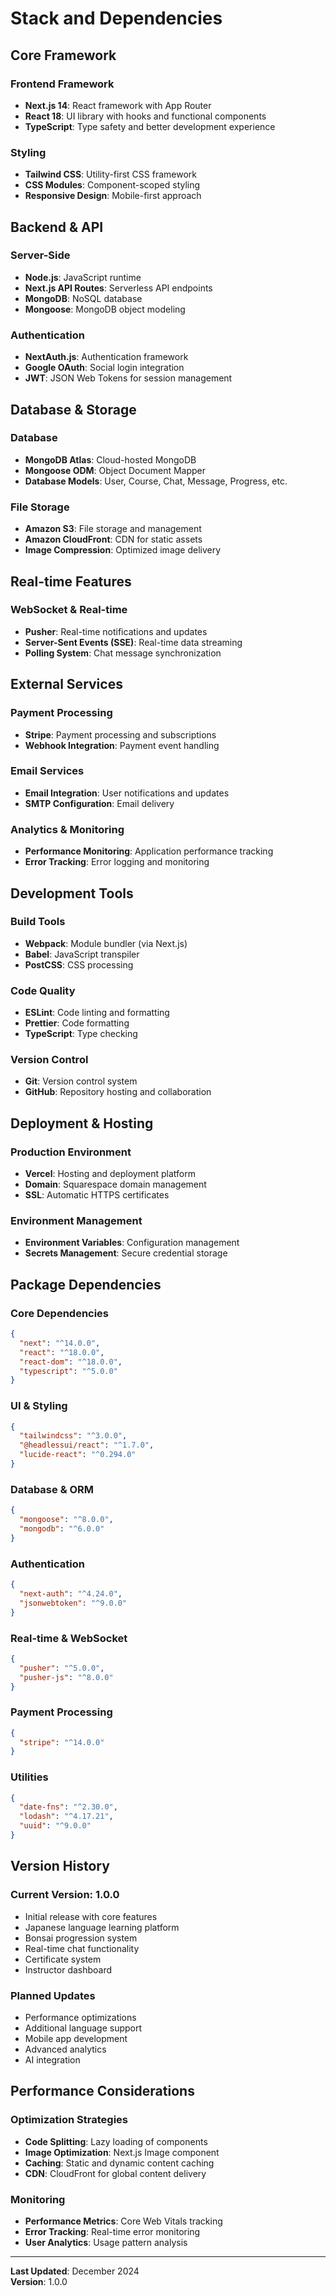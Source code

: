 # Stack and Dependencies

## Core Framework

### Frontend Framework
- **Next.js 14**: React framework with App Router
- **React 18**: UI library with hooks and functional components
- **TypeScript**: Type safety and better development experience

### Styling
- **Tailwind CSS**: Utility-first CSS framework
- **CSS Modules**: Component-scoped styling
- **Responsive Design**: Mobile-first approach

## Backend & API

### Server-Side
- **Node.js**: JavaScript runtime
- **Next.js API Routes**: Serverless API endpoints
- **MongoDB**: NoSQL database
- **Mongoose**: MongoDB object modeling

### Authentication
- **NextAuth.js**: Authentication framework
- **Google OAuth**: Social login integration
- **JWT**: JSON Web Tokens for session management

## Database & Storage

### Database
- **MongoDB Atlas**: Cloud-hosted MongoDB
- **Mongoose ODM**: Object Document Mapper
- **Database Models**: User, Course, Chat, Message, Progress, etc.

### File Storage
- **Amazon S3**: File storage and management
- **Amazon CloudFront**: CDN for static assets
- **Image Compression**: Optimized image delivery

## Real-time Features

### WebSocket & Real-time
- **Pusher**: Real-time notifications and updates
- **Server-Sent Events (SSE)**: Real-time data streaming
- **Polling System**: Chat message synchronization

## External Services

### Payment Processing
- **Stripe**: Payment processing and subscriptions
- **Webhook Integration**: Payment event handling

### Email Services
- **Email Integration**: User notifications and updates
- **SMTP Configuration**: Email delivery

### Analytics & Monitoring
- **Performance Monitoring**: Application performance tracking
- **Error Tracking**: Error logging and monitoring

## Development Tools

### Build Tools
- **Webpack**: Module bundler (via Next.js)
- **Babel**: JavaScript transpiler
- **PostCSS**: CSS processing

### Code Quality
- **ESLint**: Code linting and formatting
- **Prettier**: Code formatting
- **TypeScript**: Type checking

### Version Control
- **Git**: Version control system
- **GitHub**: Repository hosting and collaboration

## Deployment & Hosting

### Production Environment
- **Vercel**: Hosting and deployment platform
- **Domain**: Squarespace domain management
- **SSL**: Automatic HTTPS certificates

### Environment Management
- **Environment Variables**: Configuration management
- **Secrets Management**: Secure credential storage

## Package Dependencies

### Core Dependencies
```json
{
  "next": "^14.0.0",
  "react": "^18.0.0",
  "react-dom": "^18.0.0",
  "typescript": "^5.0.0"
}
```

### UI & Styling
```json
{
  "tailwindcss": "^3.0.0",
  "@headlessui/react": "^1.7.0",
  "lucide-react": "^0.294.0"
}
```

### Database & ORM
```json
{
  "mongoose": "^8.0.0",
  "mongodb": "^6.0.0"
}
```

### Authentication
```json
{
  "next-auth": "^4.24.0",
  "jsonwebtoken": "^9.0.0"
}
```

### Real-time & WebSocket
```json
{
  "pusher": "^5.0.0",
  "pusher-js": "^8.0.0"
}
```

### Payment Processing
```json
{
  "stripe": "^14.0.0"
}
```

### Utilities
```json
{
  "date-fns": "^2.30.0",
  "lodash": "^4.17.21",
  "uuid": "^9.0.0"
}
```

## Version History

### Current Version: 1.0.0
- Initial release with core features
- Japanese language learning platform
- Bonsai progression system
- Real-time chat functionality
- Certificate system
- Instructor dashboard

### Planned Updates
- Performance optimizations
- Additional language support
- Mobile app development
- Advanced analytics
- AI integration

## Performance Considerations

### Optimization Strategies
- **Code Splitting**: Lazy loading of components
- **Image Optimization**: Next.js Image component
- **Caching**: Static and dynamic content caching
- **CDN**: CloudFront for global content delivery

### Monitoring
- **Performance Metrics**: Core Web Vitals tracking
- **Error Tracking**: Real-time error monitoring
- **User Analytics**: Usage pattern analysis

---

**Last Updated**: December 2024  
**Version**: 1.0.0
